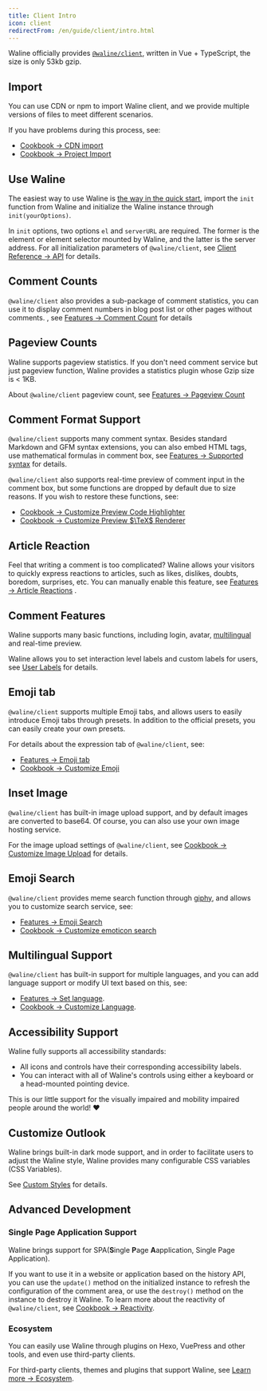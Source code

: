 ```yaml
---
title: Client Intro
icon: client
redirectFrom: /en/guide/client/intro.html
---
```


Waline officially provides [`@waline/client`](https://www.npmjs.com/package/@waline/client), written in Vue + TypeScript, the size is only 53kb gzip.

## Import

You can use CDN or npm to import Waline client, and we provide multiple versions of files to meet different scenarios.

If you have problems during this process, see:

- [Cookbook → CDN import](../../cookbook/import/cdn.md)
- [Cookbook → Project Import](../../cookbook/import/project.md)

## Use Waline

The easiest way to use Waline is [the way in the quick start](./README.md#importing-in-html-client), import the `init` function from Waline and initialize the Waline instance through `init(yourOptions)`.

In `init` options, two options `el` and `serverURL` are required. The former is the element or element selector mounted by Waline, and the latter is the server address. For all initialization parameters of `@waline/client`, see [Client Reference → API](../../reference/client/api.md) for details.

## Comment Counts

`@waline/client` also provides a sub-package of comment statistics, you can use it to display comment numbers in blog post list or other pages without comments. , see [Features → Comment Count](../features/comment.md) for details

## Pageview Counts

Waline supports pageview statistics. If you don't need comment service but just pageview function, Waline provides a statistics plugin whose Gzip size is < 1KB.

About `@waline/client` pageview count, see [Features → Pageview Count](../features/pageview.md)

## Comment Format Support

`@waline/client` supports many comment syntax. Besides standard Markdown and GFM syntax extensions, you can also embed HTML tags, use mathematical formulas in comment box, see [Features → Supported syntax](../features/syntax.md) for details.

`@waline/client` also supports real-time preview of comment input in the comment box, but some functions are dropped by default due to size reasons. If you wish to restore these functions, see:

- [Cookbook → Customize Preview Code Highlighter](../../cookbook/customize/highlighter.md)
- [Cookbook → Customize Preview $\TeX$ Renderer](../../cookbook/customize/tex-renderer.md)

## Article Reaction

Feel that writing a comment is too complicated? Waline allows your visitors to quickly express reactions to articles, such as likes, dislikes, doubts, boredom, surprises, etc. You can manually enable this feature, see [Features → Article Reactions](../features/reaction.md) .

## Comment Features

Waline supports many basic functions, including login, avatar, [multilingual](../features/i18n.md) and real-time preview.

Waline allows you to set interaction level labels and custom labels for users, see [User Labels](../features/label.md) for details.

## Emoji tab

`@waline/client` supports multiple Emoji tabs, and allows users to easily introduce Emoji tabs through presets. In addition to the official presets, you can easily create your own presets.

For details about the expression tab of `@waline/client`, see:

- [Features → Emoji tab](../features/emoji.md)
- [Cookbook → Customize Emoji](../../cookbook/customize/emoji.md)

## Inset Image

`@waline/client` has built-in image upload support, and by default images are converted to base64. Of course, you can also use your own image hosting service.

For the image upload settings of `@waline/client`, see [Cookbook → Customize Image Upload](../../cookbook/customize/upload-image.md) for details.

## Emoji Search

`@waline/client` provides meme search function through [giphy](https://giphy.com), and allows you to customize search service, see:

- [Features → Emoji Search](../features/search.md)
- [Cookbook → Customize emoticon search](../../cookbook/customize/search.md)

## Multilingual Support

`@waline/client` has built-in support for multiple languages, and you can add language support or modify UI text based on this, see:

- [Features → Set language](../features/i18n.md).
- [Cookbook → Customize Language](../../cookbook/customize/locale.md).

## Accessibility Support

Waline fully supports all accessibility standards:

- All icons and controls have their corresponding accessibility labels.
- You can interact with all of Waline's controls using either a keyboard or a head-mounted pointing device.

This is our little support for the visually impaired and mobility impaired people around the world! :heart:

## Customize Outlook

Waline brings built-in dark mode support, and in order to facilitate users to adjust the Waline style, Waline provides many configurable CSS variables (CSS Variables).

See [Custom Styles](../features/style.md) for details.

## Advanced Development

### Single Page Application Support

Waline brings support for SPA(**S**ingle **P**age **A**application, Single Page Application).

If you want to use it in a website or application based on the history API, you can use the `update()` method on the initialized instance to refresh the configuration of the comment area, or use the `destroy()` method on the instance to destroy it Waline. To learn more about the reactivity of `@waline/client`, see [Cookbook → Reactivity](../../cookbook/reactivity.md).

### Ecosystem

You can easily use Waline through plugins on Hexo, VuePress and other tools, and even use third-party clients.

For third-party clients, themes and plugins that support Waline, see [Learn more → Ecosystem](../../advanced/ecosystem.md).
